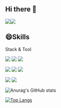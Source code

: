 ## Hi there 👋
<img src="https://img.shields.io/badge/IOS-white?logo=apple&logoColor=black"/><img src="https://img.shields.io/badge/slack-red?logo=slack&logoColor=white"/>
<!--
**book111kr/book111kr** is a ✨ _special_ ✨ repository because its `README.md` (this file) appears on your GitHub profile.

Here are some ideas to get you started:

- 🔭 I’m currently working on ...
- 🌱 I’m currently learning ...
- 👯 I’m looking to collaborate on ...
- 🤔 I’m looking for help with ...
- 💬 Ask me about ...
- 📫 How to reach me: ...
- 😄 Pronouns: ...Open_CV
- ⚡ Fun fact: ...
-->
## 😄Skills
Stack & Tool

<img src="https://img.shields.io/badge/Ubuntu-orange?logo=ubuntu&logoColor=white"/> <img src="https://img.shields.io/badge/ROS-black?logo=ros&logoColor=white"/> <img src="https://img.shields.io/badge/ARDUINO-white?logo=arduino&logoColor=green"/>

<img src="https://img.shields.io/badge/C++-green?logo=C++&logoColor=white"/> <img src="https://img.shields.io/badge/C-green?logo=c&logoColor=white"/> <img src="https://img.shields.io/badge/Python-blue?logo=python&logoColor=white"/>

<img src="https://img.shields.io/badge/CODE-blue?logo=visualstudio&logoColor=white"/> <img src="https://img.shields.io/badge/jupyter-orange?logo=jupyter&logoColor=white"/>

![Anurag's GitHub stats](https://github-readme-stats.vercel.app/api?username=book111kr&show_icons=true&theme=radical)

[![Top Langs](https://github-readme-stats.vercel.app/api/top-langs/?username=book111kr)](https://github.com/book111kr/github-readme-stats)
